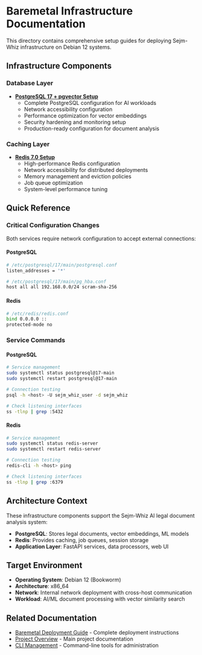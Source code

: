 # Baremetal Infrastructure Documentation

This directory contains comprehensive setup guides for deploying Sejm-Whiz infrastructure on Debian 12 systems.

## Infrastructure Components

### Database Layer

- **[PostgreSQL 17 + pgvector Setup](P7_POSTGRESQL_SETUP.md)**
  - Complete PostgreSQL configuration for AI workloads
  - Network accessibility configuration
  - Performance optimization for vector embeddings
  - Security hardening and monitoring setup
  - Production-ready configuration for document analysis

### Caching Layer

- **[Redis 7.0 Setup](P7_REDIS_SETUP.md)**
  - High-performance Redis configuration
  - Network accessibility for distributed deployments
  - Memory management and eviction policies
  - Job queue optimization
  - System-level performance tuning

## Quick Reference

### Critical Configuration Changes

Both services require network configuration to accept external connections:

#### PostgreSQL

```bash
# /etc/postgresql/17/main/postgresql.conf
listen_addresses = '*'

# /etc/postgresql/17/main/pg_hba.conf
host all all 192.168.0.0/24 scram-sha-256
```

#### Redis

```bash
# /etc/redis/redis.conf
bind 0.0.0.0 ::
protected-mode no
```

### Service Commands

#### PostgreSQL

```bash
# Service management
sudo systemctl status postgresql@17-main
sudo systemctl restart postgresql@17-main

# Connection testing
psql -h <host> -U sejm_whiz_user -d sejm_whiz

# Check listening interfaces
ss -tlnp | grep :5432
```

#### Redis

```bash
# Service management
sudo systemctl status redis-server
sudo systemctl restart redis-server

# Connection testing
redis-cli -h <host> ping

# Check listening interfaces
ss -tlnp | grep :6379
```

## Architecture Context

These infrastructure components support the Sejm-Whiz AI legal document analysis system:

- **PostgreSQL**: Stores legal documents, vector embeddings, ML models
- **Redis**: Provides caching, job queues, session storage
- **Application Layer**: FastAPI services, data processors, web UI

## Target Environment

- **Operating System**: Debian 12 (Bookworm)
- **Architecture**: x86_64
- **Network**: Internal network deployment with cross-host communication
- **Workload**: AI/ML document processing with vector similarity search

## Related Documentation

- [Baremetal Deployment Guide](../README.md) - Complete deployment instructions
- [Project Overview](../../../README.md) - Main project documentation
- [CLI Management](../../../CLI_README.md) - Command-line tools for administration
